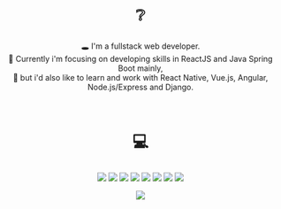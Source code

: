 # <p align="center">❔</p>
<p align="center">🕳 I'm a fullstack web developer.<br>💨 Currently i'm focusing on developing skills in ReactJS and Java Spring Boot mainly,<br>💭 but i'd also like to learn and work with React Native, Vue.js, Angular, Node.js/Express and Django.</p>

<p align="center">
 <a href="https://www.instagram.com/7samuca7" target="_blank"><img alt="" src="https://img.shields.io/badge/Instagram-000?logo=instagram&logoColor=white&style=for-the-badge" style="vertical-align:center" /></a>
<a href="https://twitter.com/7samluiz7" target="_blank"><img alt="" src="https://img.shields.io/badge/Twitter-000?logo=Twitter&logoColor=white&style=for-the-badge" style="vertical-align:center" /></a>
<a href="https://linkedin.com/in/samuelluizrl" target="_blank"><img alt="" src="https://img.shields.io/badge/LinkedIn-000?logo=linkedin&logoColor=white&style=for-the-badge" style="vertical-align:center" /></a></p> 

# <p align="center">💻</p>
<p align="center">
<img src="https://img.shields.io/badge/react-%2320232a.svg?style=for-the-badge&logo=react&logoColor=white&color=black" />
 <img src="https://img.shields.io/badge/javascript-%23323330.svg?style=for-the-badge&logo=javascript&logoColor=white&color=black" />
 <img src="https://img.shields.io/badge/typescript-%23007ACC.svg?style=for-the-badge&logo=typescript&logoColor=white&color=black" />
 <img src="https://img.shields.io/badge/java-%23ED8B00.svg?style=for-the-badge&logo=openjdk&logoColor=white&color=black" />
 <img src="https://img.shields.io/badge/spring-%236DB33F.svg?style=for-the-badge&logo=spring&logoColor=white&color=black" />
 <img src="https://img.shields.io/badge/mysql-%2300f.svg?style=for-the-badge&logo=mysql&logoColor=white&color=black" />
 <img src="https://img.shields.io/badge/postgres-%23316192.svg?style=for-the-badge&logo=postgresql&logoColor=white&color=black" />
 <img src="https://img.shields.io/badge/figma-%23F24E1E.svg?style=for-the-badge&logo=figma&logoColor=white&color=black" /></p>
 
<p align="center">
<img src="https://github-readme-stats.vercel.app/api?username=samluiz&theme=swift&hide_border=true&include_all_commits=true&count_private=true" /></p>

